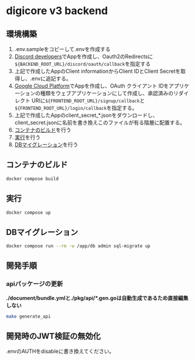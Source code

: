 # digicore v3 backend

## 環境構築

1. .env.sampleをコピーして.envを作成する
1. [Discord developers](https://discord.com/developers/applications)でAppを作成し、Oauth2のRedirectsに`${BACKEND_ROOT_URL}/discord/oauth/callback`を指定する
1. 上記で作成したAppのClient informationからClient IDとClient Secretを取得し、.envに追記する。
1. [Google Cloud Platform](https://console.cloud.google.com/home/dashboard)でAppを作成し、OAuth クライアント IDをアプリケーションの種類をウェブアプリケーションにして作成し、承認済みのリダイレクト URIに`${FRONTEND_ROOT_URL}/signup/callback`と`${FRONTEND_ROOT_URL}/login/callback`を指定する。
1. 上記で作成したAppのclient_secret_*.jsonをダウンロードし、client_secret.jsonに名前を書き換えこのファイルが有る階層に配置する。
1. [コンテナのビルド](#コンテナのビルド)を行う
1. [実行](#実行)を行う
1. [DBマイグレーション](#DBマイグレーション)を行う

## コンテナのビルド

```sh
docker compose build
```

## 実行

```sh
docker compose up
```

## DBマイグレーション

```bash
docker compose run --rm -w /app/db admin sql-migrate up
```

## 開発手順

### apiパッケージの更新

**./document/bundle.ymlと./pkg/api/*.gen.goは自動生成であるため直接編集しない**

```sh
make generate_api
```

## 開発時のJWT検証の無効化

.envのAUTHをdisableに書き換えてください。
